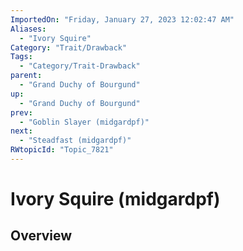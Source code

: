 ```yaml
---
ImportedOn: "Friday, January 27, 2023 12:02:47 AM"
Aliases:
  - "Ivory Squire"
Category: "Trait/Drawback"
Tags:
  - "Category/Trait-Drawback"
parent:
  - "Grand Duchy of Bourgund"
up:
  - "Grand Duchy of Bourgund"
prev:
  - "Goblin Slayer (midgardpf)"
next:
  - "Steadfast (midgardpf)"
RWtopicId: "Topic_7821"
---
```

# Ivory Squire (midgardpf)
## Overview
